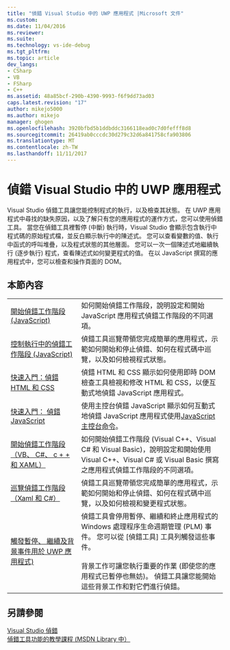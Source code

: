 ```yaml
---
title: "偵錯 Visual Studio 中的 UWP 應用程式 |Microsoft 文件"
ms.custom: 
ms.date: 11/04/2016
ms.reviewer: 
ms.suite: 
ms.technology: vs-ide-debug
ms.tgt_pltfrm: 
ms.topic: article
dev_langs:
- CSharp
- VB
- FSharp
- C++
ms.assetid: 48a85bcf-290b-4390-9993-f6f9dd73ad03
caps.latest.revision: "17"
author: mikejo5000
ms.author: mikejo
manager: ghogen
ms.openlocfilehash: 3920bfbd5b1ddbddc3166118ead0c7d0fefff8d8
ms.sourcegitcommit: 26419ab0cccdc30d279c32d6a841758cfa903806
ms.translationtype: MT
ms.contentlocale: zh-TW
ms.lasthandoff: 11/11/2017
---
```

# <a name="debug-uwp-apps-in-visual-studio"></a>偵錯 Visual Studio 中的 UWP 應用程式
Visual Studio 偵錯工具讓您能控制程式的執行，以及檢查其狀態。 在 UWP 應用程式中尋找的缺失原因，以及了解只有您的應用程式的運作方式，您可以使用偵錯工具。 當您在偵錯工具裡暫停 (中斷) 執行時，Visual Studio 會顯示包含執行中程式碼的原始程式檔，並反白顯示執行中的陳述式。 您可以查看變數的值、執行中函式的呼叫堆疊，以及程式狀態的其他層面。 您可以一次一個陳述式地繼續執行 (逐步執行) 程式，查看陳述式如何變更程式的值。 在以 JavaScript 撰寫的應用程式中，您可以檢查和操作頁面的 DOM。  
  
## <a name="in-this-section"></a>本節內容  
  
|||  
|-|-|  
|[開始偵錯工作階段 (JavaScript)](../debugger/start-a-debugging-session-for-store-apps-in-visual-studio-javascript.md)|如何開始偵錯工作階段，說明設定和開始 JavaScript 應用程式偵錯工作階段的不同選項。|  
|[控制執行中的偵錯工作階段 (JavaScript)](../debugger/control-execution-of-a-store-app-in-a-visual-studio-debug-session-for-windows-store-apps-javascript.md)|偵錯工具巡覽帶領您完成簡單的應用程式，示範如何開始和停止偵錯、如何在程式碼中巡覽，以及如何檢視程式狀態。|  
|[快速入門：偵錯 HTML 和 CSS](../debugger/quickstart-debug-html-and-css.md)|偵錯 HTML 和 CSS 顯示如何使用即時 DOM 檢查工具檢視和修改 HTML 和 CSS，以便互動式地偵錯 JavaScript 應用程式。|  
|[快速入門： 偵錯 JavaScript](../debugger/quickstart-debug-javascript-using-the-console.md)|使用主控台偵錯 JavaScript 顯示如何互動式地偵錯 JavaScript 應用程式使用[JavaScript 主控台命令](../debugger/javascript-console-commands.md)。|  
|[開始偵錯工作階段 （VB、 C#、 c + + 和 XAML）](../debugger/start-a-debugging-session-for-a-store-app-in-visual-studio-vb-csharp-cpp-and-xaml.md)|如何開始偵錯工作階段 (Visual C++、Visual C# 和 Visual Basic)，說明設定和開始使用 Visual C++、Visual C# 或 Visual Basic 撰寫之應用程式偵錯工作階段的不同選項。|  
|[巡覽偵錯工作階段 （Xaml 和 C#）](../debugger/navigate-a-debugging-session-in-visual-studio-xaml-and-csharp.md)|偵錯工具巡覽帶領您完成簡單的應用程式，示範如何開始和停止偵錯、如何在程式碼中巡覽，以及如何檢視和變更程式狀態。|  
|[觸發暫停、 繼續及背景事件用於 UWP 應用程式)](../debugger/how-to-trigger-suspend-resume-and-background-events-for-windows-store-apps-in-visual-studio.md)|偵錯工具會停用暫停、繼續和終止應用程式的 Windows 處理程序生命週期管理 (PLM) 事件。 您可以從 [偵錯工具] 工具列觸發這些事件。<br /><br /> 背景工作可讓您執行重要的作業 (即使您的應用程式已暫停也無妨)。 偵錯工具讓您能開始這些背景工作和對它們進行偵錯。|  
  
## <a name="see-also"></a>另請參閱  
 [Visual Studio 偵錯](../debugger/index.md)  
 [偵錯工具功能的教學課程 (MSDN Library 中）](http://go.microsoft.com/fwlink/?LinkID=226896)